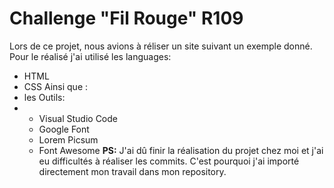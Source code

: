 # Challenge "Fil Rouge" R109
Lors de ce projet, nous avions à réliser un site suivant un exemple donné.
Pour le réalisé j'ai utilisé les languages:
- HTML
- CSS
Ainsi que :
- les Outils:
- - Visual Studio Code
  - Google Font
  - Lorem Picsum
  - Font Awesome
**PS:** J'ai dû finir la réalisation du projet chez moi et j'ai eu difficultés à réaliser les commits. C'est pourquoi j'ai importé directement mon travail dans mon repository.
